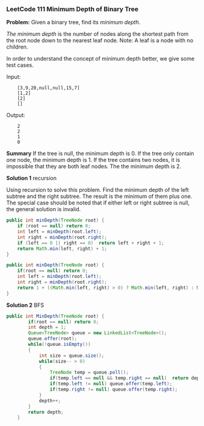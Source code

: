 ###  LeetCode 111 Minimum Depth of Binary Tree
**Problem:** Given a binary tree, find its *minimum depth*.

*The minimum depth* is the number of nodes along the shortest path from the root node down to the nearest leaf node.
Note: A leaf is a node with no children.

In order to understand the concept of minimum depth better, we give some test cases.

Input:

        [3,9,20,null,null,15,7]
        [1,2]
        [2]
        []
Output:

        2
        2
        1
        0

**Summary**
If the tree is null, the minimum depth is 0.
If the tree only contain one node, the minimum depth is 1.
If the tree contains two nodes, it is impossible that they are both leaf nodes. The the minimum depth is 2.

**Solution 1**  recursion

Using recursion to solve this problem. Find the minimum depth of the left subtree and the right subtree. The result is the minimum of them plus one. The special case should be noted that if either left or right subtree is null, the general solution is invalid.

```java
public int minDepth(TreeNode root) {
    if (root == null) return 0;
    int left = minDepth(root.left);
    int right = minDepth(root.right);
    if (left == 0 || right == 0)  return left + right + 1;
    return Math.min(left, right) + 1;
}
```

```java
public int minDepth(TreeNode root) {
    if(root == null) return 0;
    int left = minDepth(root.left);
    int right = minDepth(root.right);
    return 1 + ((Math.min(left, right) > 0) ? Math.min(left, right) : Math.max(left, right));
}
```

**Solution 2**  BFS

```java
public int MinDepth(TreeNode root) {
        if(root == null) return 0;
        int depth = 1;
        Queue<TreeNode> queue = new LinkedList<TreeNode>();
        queue.offer(root);
        while(!queue.isEmpty())
        {
            int size = queue.size();
            while(size-- > 0)
            {
                TreeNode temp = queue.poll();
                if(temp.left == null && temp.right == null)  return depth;
                if(temp.left != null) queue.offer(temp.left);
                if(temp.right != null) queue.offer(temp.right);
            }
            depth++;
        }
        return depth;
    }
```

